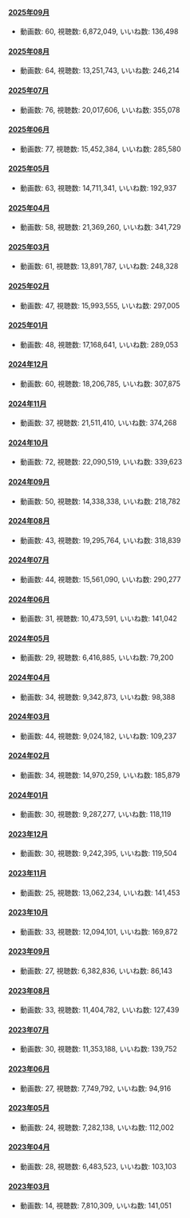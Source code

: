 #### [2025年09月](videos/202509 "wikilink")

-   動画数: 60, 視聴数: 6,872,049, いいね数: 136,498

#### [2025年08月](videos/202508 "wikilink")

-   動画数: 64, 視聴数: 13,251,743, いいね数: 246,214

#### [2025年07月](videos/202507 "wikilink")

-   動画数: 76, 視聴数: 20,017,606, いいね数: 355,078

#### [2025年06月](videos/202506 "wikilink")

-   動画数: 77, 視聴数: 15,452,384, いいね数: 285,580

#### [2025年05月](videos/202505 "wikilink")

-   動画数: 63, 視聴数: 14,711,341, いいね数: 192,937

#### [2025年04月](videos/202504 "wikilink")

-   動画数: 58, 視聴数: 21,369,260, いいね数: 341,729

#### [2025年03月](videos/202503 "wikilink")

-   動画数: 61, 視聴数: 13,891,787, いいね数: 248,328

#### [2025年02月](videos/202502 "wikilink")

-   動画数: 47, 視聴数: 15,993,555, いいね数: 297,005

#### [2025年01月](videos/202501 "wikilink")

-   動画数: 48, 視聴数: 17,168,641, いいね数: 289,053

#### [2024年12月](videos/202412 "wikilink")

-   動画数: 60, 視聴数: 18,206,785, いいね数: 307,875

#### [2024年11月](videos/202411 "wikilink")

-   動画数: 37, 視聴数: 21,511,410, いいね数: 374,268

#### [2024年10月](videos/202410 "wikilink")

-   動画数: 72, 視聴数: 22,090,519, いいね数: 339,623

#### [2024年09月](videos/202409 "wikilink")

-   動画数: 50, 視聴数: 14,338,338, いいね数: 218,782

#### [2024年08月](videos/202408 "wikilink")

-   動画数: 43, 視聴数: 19,295,764, いいね数: 318,839

#### [2024年07月](videos/202407 "wikilink")

-   動画数: 44, 視聴数: 15,561,090, いいね数: 290,277

#### [2024年06月](videos/202406 "wikilink")

-   動画数: 31, 視聴数: 10,473,591, いいね数: 141,042

#### [2024年05月](videos/202405 "wikilink")

-   動画数: 29, 視聴数: 6,416,885, いいね数: 79,200

#### [2024年04月](videos/202404 "wikilink")

-   動画数: 34, 視聴数: 9,342,873, いいね数: 98,388

#### [2024年03月](videos/202403 "wikilink")

-   動画数: 44, 視聴数: 9,024,182, いいね数: 109,237

#### [2024年02月](videos/202402 "wikilink")

-   動画数: 34, 視聴数: 14,970,259, いいね数: 185,879

#### [2024年01月](videos/202401 "wikilink")

-   動画数: 30, 視聴数: 9,287,277, いいね数: 118,119

#### [2023年12月](videos/202312 "wikilink")

-   動画数: 30, 視聴数: 9,242,395, いいね数: 119,504

#### [2023年11月](videos/202311 "wikilink")

-   動画数: 25, 視聴数: 13,062,234, いいね数: 141,453

#### [2023年10月](videos/202310 "wikilink")

-   動画数: 33, 視聴数: 12,094,101, いいね数: 169,872

#### [2023年09月](videos/202309 "wikilink")

-   動画数: 27, 視聴数: 6,382,836, いいね数: 86,143

#### [2023年08月](videos/202308 "wikilink")

-   動画数: 33, 視聴数: 11,404,782, いいね数: 127,439

#### [2023年07月](videos/202307 "wikilink")

-   動画数: 30, 視聴数: 11,353,188, いいね数: 139,752

#### [2023年06月](videos/202306 "wikilink")

-   動画数: 27, 視聴数: 7,749,792, いいね数: 94,916

#### [2023年05月](videos/202305 "wikilink")

-   動画数: 24, 視聴数: 7,282,138, いいね数: 112,002

#### [2023年04月](videos/202304 "wikilink")

-   動画数: 28, 視聴数: 6,483,523, いいね数: 103,103

#### [2023年03月](videos/202303 "wikilink")

-   動画数: 14, 視聴数: 7,810,309, いいね数: 141,051

